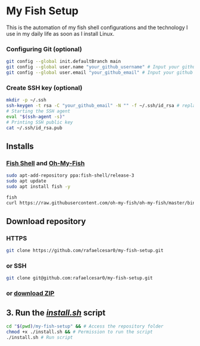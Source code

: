 # My Fish Setup

This is the automation of my fish shell configurations and the technology I use in my daily life as soon as I install Linux.

### Configuring Git (optional)

```bash
git config --global init.defaultBranch main
git config --global user.name "your_github_username" # Input your github username
git config --global user.email "your_github_email" # Input your github email
```

### Create SSH key (optional)

```bash
mkdir -p ~/.ssh
ssh-keygen -t rsa -C "your_github_email" -N "" -f ~/.ssh/id_rsa # replace "your_github_email"
# Starting the SSH agent
eval "$(ssh-agent -s)"
# Printing SSH public key
cat ~/.ssh/id_rsa.pub
```


## Installs

### [Fish Shell](https://github.com/fish-shell/fish-shell) and [Oh-My-Fish](https://github.com/oh-my-fish/oh-my-fish)

```sh
sudo apt-add-repository ppa:fish-shell/release-3
sudo apt update
sudo apt install fish -y
```

```sh
fish
curl https://raw.githubusercontent.com/oh-my-fish/oh-my-fish/master/bin/install | fish
```

## Download repository

### HTTPS

```bash
git clone https://github.com/rafaelcesar0/my-fish-setup.git
```
### or SSH

```bash
git clone git@github.com:rafaelcesar0/my-fish-setup.git
```
### or <b><u>[download ZIP](https://github.com/rafaelcesar0/my-fish-setup/archive/refs/heads/main.zip)</u></b>


## 3. Run the [*install.sh*](https://github.com/rafaelcesar0/my-fish-setup/blob/main/install.sh) script

```bash
cd "$(pwd)/my-fish-setup" && # Access the repository folder
chmod +x ./install.sh && # Permission to run the script
./install.sh # Run script
```
